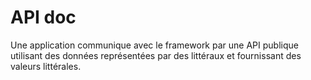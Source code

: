 #  API doc

Une application communique avec le framework par une API publique utilisant des données représentées par des littéraux et fournissant des valeurs littérales.

